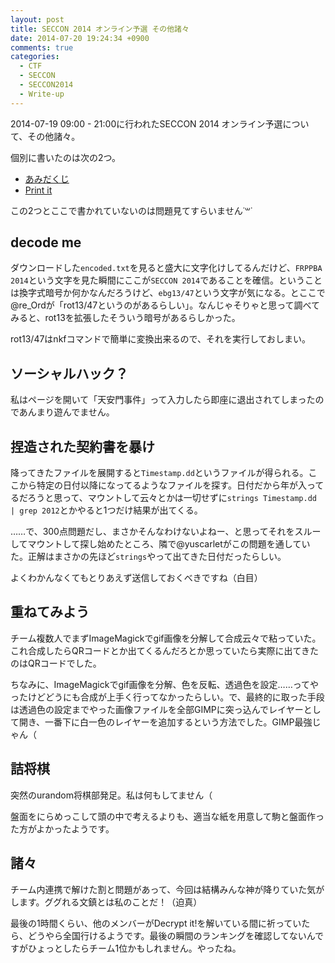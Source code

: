 ```yaml
---
layout: post
title: SECCON 2014 オンライン予選 その他諸々
date: 2014-07-20 19:24:34 +0900
comments: true
categories:
  - CTF
  - SECCON
  - SECCON2014
  - Write-up
---
```


2014-07-19 09:00 - 21:00に行われたSECCON 2014 オンライン予選について、その他諸々。

個別に書いたのは次の2つ。

* [あみだくじ](/blog/2014/07/20/seccon2014-online-amida/)
* [Print it](/blog/2014/07/20/seccon2014-online-printit/)

この2つとここで書かれていないのは問題見てすらいません˙꒳˙

## decode me

ダウンロードした`encoded.txt`を見ると盛大に文字化けしてるんだけど、`FRPPBA 2014`という文字を見た瞬間にここが`SECCON 2014`であることを確信。ということは換字式暗号か何かなんだろうけど、`ebg13/47`という文字が気になる。とここで@re_Ordが「rot13/47というのがあるらしい」。なんじゃそりゃと思って調べてみると、rot13を拡張したそういう暗号があるらしかった。

rot13/47はnkfコマンドで簡単に変換出来るので、それを実行しておしまい。

## ソーシャルハック？

私はページを開いて「天安門事件」って入力したら即座に退出されてしまったのであんまり遊んでません。

## 捏造された契約書を暴け

降ってきたファイルを展開すると`Timestamp.dd`というファイルが得られる。ここから特定の日付以降になってるようなファイルを探す。日付だから年が入ってるだろうと思って、マウントして云々とかは一切せずに`strings Timestamp.dd | grep 2012`とかやると1つだけ結果が出てくる。

……で、300点問題だし、まさかそんなわけないよねー、と思ってそれをスルーしてマウントして探し始めたところ、隣で@yuscarletがこの問題を通していた。正解はまさかの先ほど`strings`やって出てきた日付だったらしい。

よくわかんなくてもとりあえず送信しておくべきですね（白目）

## 重ねてみよう

チーム複数人でまずImageMagickでgif画像を分解して合成云々で粘っていた。これ合成したらQRコードとか出てくるんだろとか思っていたら実際に出てきたのはQRコードでした。

ちなみに、ImageMagickでgif画像を分解、色を反転、透過色を設定……ってやったけどどうにも合成が上手く行ってなかったらしい。で、最終的に取った手段は透過色の設定までやった画像ファイルを全部GIMPに突っ込んでレイヤーとして開き、一番下に白一色のレイヤーを追加するという方法でした。GIMP最強じゃん（

## 詰将棋

突然のurandom将棋部発足。私は何もしてません（

盤面をにらめっこして頭の中で考えるよりも、適当な紙を用意して駒と盤面作った方がよかったようです。

## 諸々

チーム内連携で解けた割と問題があって、今回は結構みんな神が降りていた気がします。ググれる文鎮とは私のことだ！（迫真）

最後の1時間くらい、他のメンバーがDecrypt it!を解いている間に祈っていたら、どうやら全国行けるようです。最後の瞬間のランキングを確認してないんですがひょっとしたらチーム1位かもしれません。やったね。
